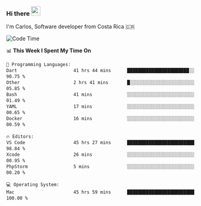 ### Hi there <img src="https://media.giphy.com/media/hvRJCLFzcasrR4ia7z/giphy.gif" width="25px" height="25px">

I'm Carlos, Software developer from Costa Rica 🇨🇷

[//]: # (<a href="https://app.daily.dev/carum98"><img src="https://github.com/carum98/carum98/blob/main/devcard.svg" width="400" alt="Carlos Umaña Acevedo's Dev Card"/></a>)


<!--START_SECTION:waka-->
![Code Time](http://img.shields.io/badge/Code%20Time-12%2C193%20hrs%201%20min-blue)

📊 **This Week I Spent My Time On** 

```text
💬 Programming Languages: 
Dart                     41 hrs 44 mins      ███████████████████████░░   90.75 % 
Other                    2 hrs 41 mins       █░░░░░░░░░░░░░░░░░░░░░░░░   05.85 % 
Bash                     41 mins             ░░░░░░░░░░░░░░░░░░░░░░░░░   01.49 % 
YAML                     17 mins             ░░░░░░░░░░░░░░░░░░░░░░░░░   00.65 % 
Docker                   16 mins             ░░░░░░░░░░░░░░░░░░░░░░░░░   00.59 % 

🔥 Editors: 
VS Code                  45 hrs 27 mins      █████████████████████████   98.84 % 
Xcode                    26 mins             ░░░░░░░░░░░░░░░░░░░░░░░░░   00.95 % 
PhpStorm                 5 mins              ░░░░░░░░░░░░░░░░░░░░░░░░░   00.20 % 

💻 Operating System: 
Mac                      45 hrs 59 mins      █████████████████████████   100.00 % 
```


<!--END_SECTION:waka-->
